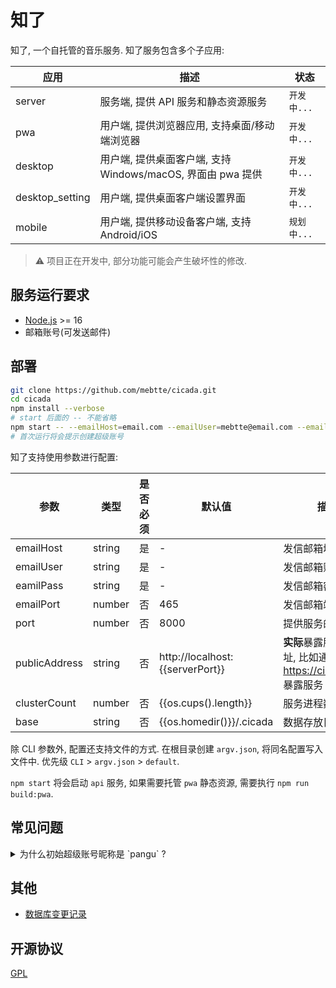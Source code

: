 # 知了

知了, 一个自托管的音乐服务. 知了服务包含多个子应用:

| 应用            | 描述                                                        | 状态        |
| --------------- | ----------------------------------------------------------- | ----------- |
| server          | 服务端, 提供 API 服务和静态资源服务                         | `开发中...` |
| pwa             | 用户端, 提供浏览器应用, 支持桌面/移动端浏览器               | `开发中...` |
| desktop         | 用户端, 提供桌面客户端, 支持 Windows/macOS, 界面由 pwa 提供 | `开发中...` |
| desktop_setting | 用户端, 提供桌面客户端设置界面                              | `开发中...` |
| mobile          | 用户端, 提供移动设备客户端, 支持 Android/iOS                | `规划中...` |

> ⚠️ 项目正在开发中, 部分功能可能会产生破坏性的修改.

## 服务运行要求

- [Node.js](https://nodejs.org) >= 16
- 邮箱账号(可发送邮件)

## 部署

```sh
git clone https://github.com/mebtte/cicada.git
cd cicada
npm install --verbose
# start 后面的 -- 不能省略
npm start -- --emailHost=email.com --emailUser=mebtte@email.com --emailPass=secret
# 首次运行将会提示创建超级账号
```

知了支持使用参数进行配置:

| 参数          | 类型   | 是否必须 | 默认值                          | 描述                                                         |
| ------------- | ------ | -------- | ------------------------------- | ------------------------------------------------------------ |
| emailHost     | string | 是       | -                               | 发信邮箱域名                                                 |
| emailUser     | string | 是       | -                               | 发信邮箱账号                                                 |
| eamilPass     | string | 是       | -                               | 发信邮箱密码                                                 |
| emailPort     | number | 否       | 465                             | 发信邮箱端口                                                 |
| port          | number | 否       | 8000                            | 提供服务的端口                                               |
| publicAddress | string | 否       | http://localhost:{{serverPort}} | **实际**暴露服务的地址, 比如通过 https://cicada.com 暴露服务 |
| clusterCount  | number | 否       | {{os.cups().length}}            | 服务进程数量                                                 |
| base          | string | 否       | {{os.homedir()}}/.cicada        | 数据存放目录                                                 |

除 CLI 参数外, 配置还支持文件的方式. 在根目录创建 `argv.json`, 将同名配置写入文件中. 优先级 `CLI` > `argv.json` > `default`.

`npm start` 将会启动 `api` 服务, 如果需要托管 `pwa` 静态资源, 需要执行 `npm run build:pwa`.

## 常见问题

<details>
  <summary>为什么初始超级账号昵称是 `pangu` ?</summary>

`pangu` === `盘古`

</details>

## 其他

- [数据库变更记录](./db_changelog.md)

## 开源协议

[GPL](./license)
